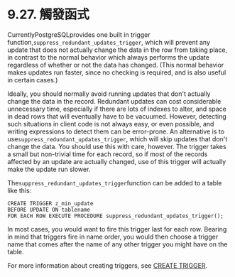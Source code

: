 # 9.27. 觸發函式

CurrentlyPostgreSQLprovides one built in trigger function,`suppress_redundant_updates_trigger`, which will prevent any update that does not actually change the data in the row from taking place, in contrast to the normal behavior which always performs the update regardless of whether or not the data has changed. \(This normal behavior makes updates run faster, since no checking is required, and is also useful in certain cases.\)

Ideally, you should normally avoid running updates that don't actually change the data in the record. Redundant updates can cost considerable unnecessary time, especially if there are lots of indexes to alter, and space in dead rows that will eventually have to be vacuumed. However, detecting such situations in client code is not always easy, or even possible, and writing expressions to detect them can be error-prone. An alternative is to use`suppress_redundant_updates_trigger`, which will skip updates that don't change the data. You should use this with care, however. The trigger takes a small but non-trivial time for each record, so if most of the records affected by an update are actually changed, use of this trigger will actually make the update run slower.

The`suppress_redundant_updates_trigger`function can be added to a table like this:

```text
CREATE TRIGGER z_min_update
BEFORE UPDATE ON tablename
FOR EACH ROW EXECUTE PROCEDURE suppress_redundant_updates_trigger();
```

In most cases, you would want to fire this trigger last for each row. Bearing in mind that triggers fire in name order, you would then choose a trigger name that comes after the name of any other trigger you might have on the table.

For more information about creating triggers, see [CREATE TRIGGER](https://www.postgresql.org/docs/10/static/sql-createtrigger.html).

